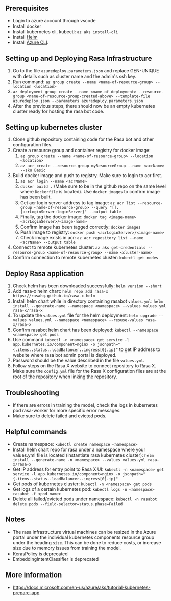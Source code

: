 ## Prerequisites
* Login to azure account through vscode
* Install docker
* Install kubernetes cli, kubectl: `az aks install-cli`
* Install [Helm](https://helm.sh/docs/intro/install/)
* Install [Azure CLI](https://docs.microsoft.com/en-us/cli/azure/install-azure-cli).

## Setting up and Deploying Rasa Infrastructure

1. Go to the file `azuredeploy.parameters.json` and replace GEN-UNIQUE with details such as cluster name and the admin's ssh key.
2. Run command: `az group create --name <name-of-resource-group> --location <location>`
3. `az deployment group create --name <name-of-deployment> --resource-group <name-of-resource-group-created-above> --template-file azuredeploy.json --parameters azuredeploy.parameters.json`
4. After the previous steps, there should now be an empty kubernetes cluster ready for hosting the rasa bot code.

## Setting up kubernetes cluster

1. Clone github repository containing code for the Rasa bot and other configuration files.
2. Create a resource group and container registry for docker image: 
    1. `az group create --name <name-of-resource-group> --location <location>`
    2. `az acr create --resource-group myResourceGroup --name <acrName> --sku Basic`
3. Build docker image and push to registry. Make sure to login to acr first.
    1. `az acr login --name <acrName>`
    2. `docker build .` (Make sure to be in the github repo on the same level where `Dockerfile` is located). Use `docker images` to confirm image has been built.
    3. Get acr login server address to tag image: `az acr list --resource-group <name-of-resource-group> --query "[].{acrLoginServer:loginServer}" --output table`
    4. Finally, tag the docker image: `docker tag <image-name> <acrLoginServer>/<image-name>`
    5. Confirm image has been tagged correctly: `docker images`
    6. Push image to registry: `docker push <acrLoginServer>/<image-name>`
    7. Check image exists in acr: `az acr repository list --name <acrName> --output table`
4. Connect to remote kubernetes cluster: `az aks get-credentials --resource-group <name-of-resource-group> --name <cluster-name>`
5. Confirm connection to remote kubernetes cluster: `kubectl get nodes`

## Deploy Rasa application

1. Check helm has been downloaded successfully: `helm version --short`
2. Add rasa-x helm chart: `helm repo add rasa-x https://rasahq.github.io/rasa-x-helm`
3. Install helm chart while in directory containing rasabot `values.yml`: `helm install --generate-name --namespace <namespace> --values values.yml rasa-x/rasa-x`
4. To update the `values.yml` file for the helm deployment: `helm upgrade --values values.yml --namespace <namespace> --resuse-values rasa-x/rasa-x`
5. Confirm rasabot helm chart has been deployed: `kubectl --namespace <namespace> get pods`
6. Use command `kubectl -n <namespace> get service -l app.kubernetes.io/component=nginx -o jsonpath="{.items..status..loadBalancer..ingress[0].ip}"` to get IP address to website where rasa bot admin portal is deployed.
7. Password should be the value described in the file `values.yml`.
8. Follow steps on the Rasa X website to connect repository to Rasa X. Make sure the `config.yml` file for the Rasa X configuration files are at the root of the repository when linking the repository.

## Troubleshooting

* If there are errors in training the model, check the logs in kubernetes pod rasa-worker for more specific error messages.
* Make sure to delete failed and evicted pods.

## Helpful commands

* Create namespace: `kubectl create namespace <namespace>`
* Install helm chart repo for rasa under a namespace where your values.yml file is located (instantiate rasa kubernetes cluster): `helm install --generate-name -n <namespace> --values values.yml rasa-x/rasa-x`
* Get IP address for entry point to Rasa X UI: `kubectl -n <namespace> get service -l app.kubernetes.io/component=nginx -o jsonpath="{.items..status..loadBalancer..ingress[0].ip}"`
* Get pods of kubernetes cluster: `kubectl -n <namespace> get pods`
* Get logs of a certain kubernetes pod: `kubectl logs -n <namespace> rasabot -f <pod name>`
* Delete all failed/evicted pods under namespace: `kubectl -n rasabot delete pods --field-selector=status.phase=Failed`

## Notes
* The rasa infrastructure virtual machines can be resized in the Azure portal under the individual kubernetes components resource group under the heading `size`. This can be done to reduce costs, or increase size due to memory issues from training the model.
* KerasPolicy is deprecated
* EmbeddingIntentClassifier is deprecated

## More information
* https://docs.microsoft.com/en-us/azure/aks/tutorial-kubernetes-prepare-app 
